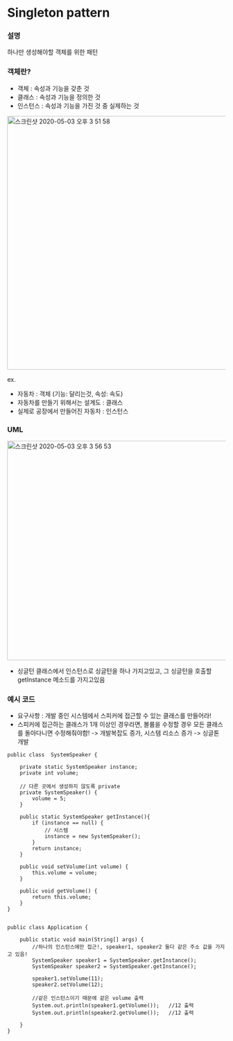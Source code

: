 # Singleton pattern

### 설명
하나만 생성해야할 객체를 위한 패턴

### 객체란?
- 객체 : 속성과 기능을 갖춘 것
- 클래스 : 속성과 기능을 정의한 것
- 인스턴스 : 속성과 기능을 가진 것 중 실제하는 것

<img width="585" alt="스크린샷 2020-05-03 오후 3 51 58" src="https://user-images.githubusercontent.com/38370976/80907945-283cd280-8d56-11ea-9a38-ff965718b63d.png">

ex. 
- 자동차 : 객체 (기능: 달리는것, 속성: 속도)
- 자동차를 만들기 위해서는 설계도 :  클래스
- 실제로 공장에서 만들어진 자동차 : 인스턴스

### UML
<img width="506" alt="스크린샷 2020-05-03 오후 3 56 53" src="https://user-images.githubusercontent.com/38370976/80907992-bfa22580-8d56-11ea-8965-cf96ca9f4950.png">

- 싱글턴 클래스에서 인스턴스로 싱글턴을 하나 가지고있고, 그 싱글턴을 호출할 getInstance 메소드를 가지고있음


### 예시 코드
- 요구사항 : 개발 중인 시스템에서 스피커에 접근할 수 있는 클래스를 만들어라!
- 스피커에 접근하는 클래스가 1개 이상인 경우라면, 볼륨을 수정할 경우 모든 클래스를 돌아다니면 수정해줘야함! -> 개발복잡도 증가, 시스템 리소스 증가 -> 싱글톤 개발

```java~
public class  SystemSpeaker {

	private static SystemSpeaker instance;
	private int volume;
	
 	// 다른 곳에서 생성하지 않도록 private
	private SystemSpeaker() {
		volume = 5;
	}
	
	public static SystemSpeaker getInstance(){
		if (instance == null) {
			// 시스템 
			instance = new SystemSpeaker();
		} 
		return instance;
	}
	
	public void setVolume(int volume) {
		this.volume = volume;
	}
	
	public void getVolume() {
		return this.volume;
	}
}
```
```java~

public class Application {

	public static void main(String[] args) {
		//하나의 인스턴스에만 접근!, speaker1, speaker2 둘다 같은 주소 값을 가지고 있음!
		SystemSpeaker speaker1 = SystemSpeaker.getInstance();	
		SystemSpeaker speaker2 = SystemSpeaker.getInstance();
		
		speaker1.setVolume(11);
		speaker2.setVolume(12);
		
		//같은 인스턴스이기 때문에 같은 volume 출력
		System.out.println(speaker1.getVolume());	//12 출력
		System.out.println(speaker2.getVolume());	//12 출력
		
	}
}
```
 
